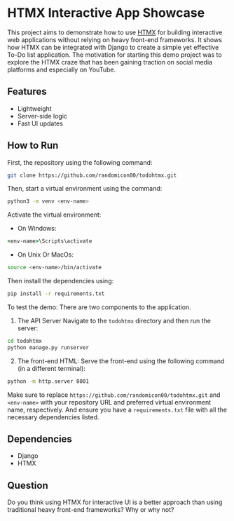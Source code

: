 # HTMX Interactive App Showcase

This project aims to demonstrate how to use [HTMX](https://htmx.org/) for building interactive web applications without relying on heavy front-end frameworks. It shows how HTMX can be integrated with Django to create a simple yet effective To-Do list application. The motivation for starting this demo project was to explore the HTMX craze that has been gaining traction on social media platforms and especially on YouTube.

## Features

- Lightweight
- Server-side logic
- Fast UI updates

## How to Run

First, the repository using the following command:

```bash
git clone https://github.com/randomicon00/todohtmx.git
```

Then, start a virtual environment using the command:

```bash
python3 -m venv <env-name>
```

Activate the virtual environment:

- On Windows: 
```cmd
<env-name>\Scripts\activate
```

- On Unix Or MacOs:
```bash 
source <env-name>/bin/activate
```

Then install the dependencies using:

```bash
pip install -r requirements.txt
```

To test the demo:
There are two components to the application.

1. The API Server
Navigate to the `todohtmx` directory and then run the server:

```bash
cd todohtmx
python manage.py runserver
```

2. The front-end HTML:
Serve the front-end using the following command (in a different terminal):

```bash
python -m http.server 8001
```

Make sure to replace `https://github.com/randomicon00/todohtmx.git` and `<env-name>` with your repository URL and preferred virtual environment name, respectively. And ensure you have a `requirements.txt` file with all the necessary dependencies listed.

## Dependencies

- Django
- HTMX

## Question

Do you think using HTMX for interactive UI is a better approach than using traditional heavy front-end frameworks? Why or why not?

